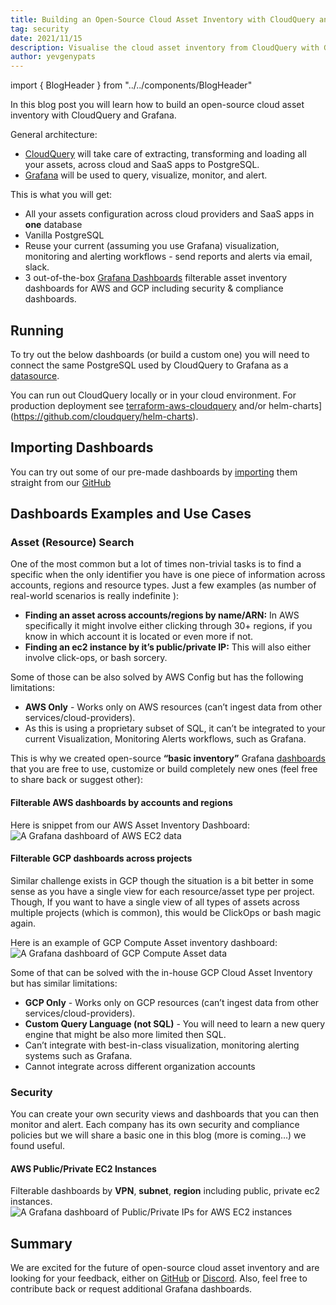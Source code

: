 ```yaml
---
title: Building an Open-Source Cloud Asset Inventory with CloudQuery and Grafana
tag: security
date: 2021/11/15
description: Visualise the cloud asset inventory from CloudQuery with Grafana
author: yevgenypats
---
```


import { BlogHeader } from "../../components/BlogHeader"

<BlogHeader/>

In this blog post you will learn how to build an open-source cloud asset inventory with CloudQuery and Grafana.

General architecture:

- [CloudQuery](https://github.com/cloudquery/cloudquery) will take care of extracting, transforming and loading all your assets, across cloud and SaaS apps to PostgreSQL.
- [Grafana](https://github.com/grafana/grafana) will be used to query, visualize, monitor, and alert.

This is what you will get:

- All your assets configuration across cloud providers and SaaS apps in **one** database
- Vanilla PostgreSQL
- Reuse your current (assuming you use Grafana) visualization, monitoring and alerting workflows - send reports and alerts via email, slack.
- 3 out-of-the-box [Grafana Dashboards](https://github.com/cloudquery/grafana-dashboards) filterable asset inventory dashboards for AWS and GCP including security & compliance dashboards.

## Running

To try out the below dashboards (or build a custom one) you will need to connect the same PostgreSQL used by CloudQuery to Grafana as a [datasource](https://grafana.com/docs/grafana/latest/datasources/postgres/).

You can run out CloudQuery locally or in your cloud environment.
For production deployment see [terraform-aws-cloudquery](https://github.com/cloudquery/terraform-aws-cloudquery) and/or helm-charts](https://github.com/cloudquery/helm-charts).

## Importing Dashboards

You can try out some of our pre-made dashboards by [importing](https://grafana.com/docs/grafana/latest/dashboards/export-import/#import-dashboard) them straight from our [GitHub](https://github.com/cloudquery/grafana-dashboards)

## Dashboards Examples and Use Cases

### Asset (Resource) Search

One of the most common but a lot of times non-trivial tasks is to find a specific when the only identifier you have is one piece of information across accounts, regions and resource types.
Just a few examples (as number of real-world scenarios is really indefinite ):

- **Finding an asset across accounts/regions by name/ARN:** In AWS specifically it might involve either clicking through 30+ regions, if you know in which account it is located or even more if not.
- **Finding an ec2 instance by it’s public/private IP:** This will also either involve click-ops, or bash sorcery.

Some of those can be also solved by AWS Config but has the following limitations:

- **AWS Only** - Works only on AWS resources (can’t ingest data from other services/cloud-providers).
- As this is using a proprietary subset of SQL, it can’t be integrated to your current Visualization, Monitoring Alerts workflows, such as Grafana.

This is why we created open-source **“basic inventory”** Grafana [dashboards](https://github.com/cloudquery/grafana-dashboards/tree/main/dashboards) that you are free to use, customize or build completely new ones (feel free to share back or suggest other):

#### Filterable AWS dashboards by accounts and regions

Here is snippet from our AWS Asset Inventory Dashboard:
![A Grafana dashboard of AWS EC2 data](/images/blog/open-source-cloud-asset-inventory-with-cloudquery-and-grafana/image1.png "A Grafana dashboard of AWS EC2 data")

#### Filterable GCP dashboards across projects

Similar challenge exists in GCP though the situation is a bit better in some sense as you have a single view for each resource/asset type per project. Though, If you want to have a single view of all types of assets across multiple projects (which is common), this would be ClickOps or bash magic again.

Here is an example of GCP Compute Asset inventory dashboard:
![A Grafana dashboard of GCP Compute Asset data](/images/blog/open-source-cloud-asset-inventory-with-cloudquery-and-grafana/image3.png "A Grafana dashboard of GCP Compute Asset data")

Some of that can be solved with the in-house GCP Cloud Asset Inventory but has similar limitations:

- **GCP Only** - Works only on GCP resources (can’t ingest data from other services/cloud-providers).
- **Custom Query Language (not SQL)** - You will need to learn a new query engine that might be also more limited then SQL.
- Can’t integrate with best-in-class visualization, monitoring alerting systems such as Grafana.
- Cannot integrate across different organization accounts

### Security

You can create your own security views and dashboards that you can then monitor and alert. Each company has its own security and compliance policies but we will share a basic one in this blog (more is coming…) we found useful.

#### AWS Public/Private EC2 Instances

Filterable dashboards by **VPN**, **subnet**, **region** including public, private ec2 instances.
![A Grafana dashboard of Public/Private IPs for AWS EC2 instances](/images/blog/open-source-cloud-asset-inventory-with-cloudquery-and-grafana/image2.png "A Grafana dashboard of Public/Private IPs for AWS EC2 instances")

## Summary

We are excited for the future of open-source cloud asset inventory and are looking for your feedback, either on [GitHub](https://github.com/cloudquery/cloudquery) or [Discord](https://www.cloudquery.io/discord). Also, feel free to contribute back or request additional Grafana dashboards.
